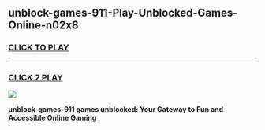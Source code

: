 
## unblock-games-911-Play-Unblocked-Games-Online-n02x8
<h3>
<a href="https://premium76.site?title=unblock-games-911&ref=25A">CLICK TO PLAY</a></h3>
<hr>

<h3>
<a href="https://premium76.site?title=unblock-games-911&ref=25A">CLICK 2 PLAY</a>
  
</h3>

<a href="https://premium76.site?title=unblock-games-911&ref=25A"><img src="https://clearcache.store/games.png"></a>


**unblock-games-911 games unblocked: Your Gateway to Fun and Accessible Online Gaming**

